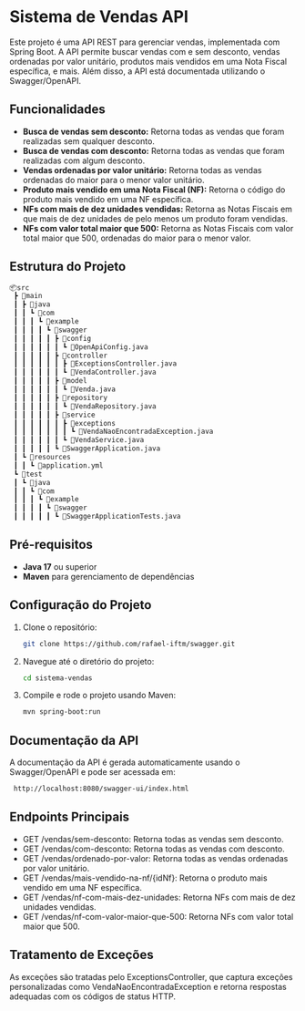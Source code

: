 # Sistema de Vendas API

Este projeto é uma API REST para gerenciar vendas, implementada com Spring Boot. A API permite buscar vendas com e sem desconto, vendas ordenadas por valor unitário, produtos mais vendidos em uma Nota Fiscal específica, e mais. Além disso, a API está documentada utilizando o Swagger/OpenAPI.

## Funcionalidades

- **Busca de vendas sem desconto:** Retorna todas as vendas que foram realizadas sem qualquer desconto.
- **Busca de vendas com desconto:** Retorna todas as vendas que foram realizadas com algum desconto.
- **Vendas ordenadas por valor unitário:** Retorna todas as vendas ordenadas do maior para o menor valor unitário.
- **Produto mais vendido em uma Nota Fiscal (NF):** Retorna o código do produto mais vendido em uma NF específica.
- **NFs com mais de dez unidades vendidas:** Retorna as Notas Fiscais em que mais de dez unidades de pelo menos um produto foram vendidas.
- **NFs com valor total maior que 500:** Retorna as Notas Fiscais com valor total maior que 500, ordenadas do maior para o menor valor.

## Estrutura do Projeto

```bash
📦src
 ┣ 📂main
 ┃ ┣ 📂java
 ┃ ┃ ┗ 📂com
 ┃ ┃ ┃ ┗ 📂example
 ┃ ┃ ┃ ┃ ┗ 📂swagger
 ┃ ┃ ┃ ┃ ┃ ┣ 📂config
 ┃ ┃ ┃ ┃ ┃ ┃ ┗ 📜OpenApiConfig.java
 ┃ ┃ ┃ ┃ ┃ ┣ 📂controller
 ┃ ┃ ┃ ┃ ┃ ┃ ┣ 📜ExceptionsController.java
 ┃ ┃ ┃ ┃ ┃ ┃ ┗ 📜VendaController.java
 ┃ ┃ ┃ ┃ ┃ ┣ 📂model
 ┃ ┃ ┃ ┃ ┃ ┃ ┗ 📜Venda.java
 ┃ ┃ ┃ ┃ ┃ ┣ 📂repository
 ┃ ┃ ┃ ┃ ┃ ┃ ┗ 📜VendaRepository.java
 ┃ ┃ ┃ ┃ ┃ ┣ 📂service
 ┃ ┃ ┃ ┃ ┃ ┃ ┣ 📂exceptions
 ┃ ┃ ┃ ┃ ┃ ┃ ┃ ┗ 📜VendaNaoEncontradaException.java
 ┃ ┃ ┃ ┃ ┃ ┃ ┗ 📜VendaService.java
 ┃ ┃ ┃ ┃ ┃ ┗ 📜SwaggerApplication.java
 ┃ ┗ 📂resources
 ┃ ┃ ┗ 📜application.yml
 ┗ 📂test
 ┃ ┗ 📂java
 ┃ ┃ ┗ 📂com
 ┃ ┃ ┃ ┗ 📂example
 ┃ ┃ ┃ ┃ ┗ 📂swagger
 ┃ ┃ ┃ ┃ ┃ ┗ 📜SwaggerApplicationTests.java
```


## Pré-requisitos

- **Java 17** ou superior
- **Maven** para gerenciamento de dependências

## Configuração do Projeto

1. Clone o repositório:
   ```bash
   git clone https://github.com/rafael-iftm/swagger.git
   ```

2. Navegue até o diretório do projeto:
   ```bash
   cd sistema-vendas
   ```

3. Compile e rode o projeto usando Maven:
   ```bash
   mvn spring-boot:run
   ```

## Documentação da API

A documentação da API é gerada automaticamente usando o Swagger/OpenAPI e pode ser acessada em:

   ```bash
    http://localhost:8080/swagger-ui/index.html
   ```

## Endpoints Principais
- GET /vendas/sem-desconto: Retorna todas as vendas sem desconto.
- GET /vendas/com-desconto: Retorna todas as vendas com desconto.
- GET /vendas/ordenado-por-valor: Retorna todas as vendas ordenadas por valor unitário.
- GET /vendas/mais-vendido-na-nf/{idNf}: Retorna o produto mais vendido em uma NF específica.
- GET /vendas/nf-com-mais-dez-unidades: Retorna NFs com mais de dez unidades vendidas.
- GET /vendas/nf-com-valor-maior-que-500: Retorna NFs com valor total maior que 500.

## Tratamento de Exceções
As exceções são tratadas pelo ExceptionsController, que captura exceções personalizadas como VendaNaoEncontradaException e retorna respostas adequadas com os códigos de status HTTP.